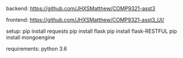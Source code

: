 backend: https://github.com/JHXSMatthew/COMP9321-asst3


frontend: https://github.com/JHXSMatthew/COMP9321-asst3_UI/

setup:
pip install requests
pip install flask
pip install flask-RESTFUL
pip install mongoengine

requirements:
python 3.6
